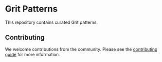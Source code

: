 # Grit Patterns

This repository contains curated Grit patterns.

## Contributing

We welcome contributions from the community. Please see the [contributing guide](CONTRIBUTING.md) for more information.
